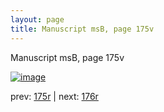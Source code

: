 ```yaml
---
layout: page
title: Manuscript msB, page 175v
---
```


Manuscript msB, page 175v

[![image](http://www.homermultitext.org/iipsrv?OBJ=IIP,1.0&FIF=/project/homer/pyramidal/deepzoom/hmt/vbbifolio/v1/vb_175v_176r.tif&WID=100&CVT=JPEG)](http://www.homermultitext.org/ict2/?urn=urn:cite2:hmt:vbbifolio.v1:vb_175v_176r)

prev:  [175r](../175r) | next:  [176r](../176r)

